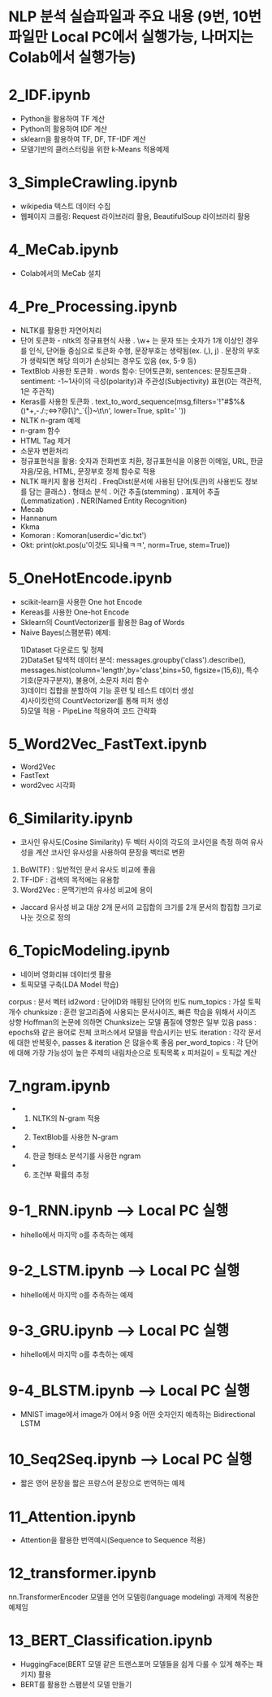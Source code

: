 # NLP 분석 실습파일과 주요 내용 (9번, 10번 파일만 Local PC에서 실행가능, 나머지는 Colab에서 실행가능)

# 2_IDF.ipynb
 - Python을 활용하여 TF 계산
 - Python의 활용하여 IDF 계산
 - sklearn을 활용하여 TF, DF, TF-IDF 계산
 - 모델기반의 클러스터링을 위한 k-Means 적용예제
 
# 3_SimpleCrawling.ipynb
 - wikipedia 텍스트 데이터 수집
 - 웹페이지 크롤링: Request 라이브러리 활용, BeautifulSoup 라이브러리 활용
 
# 4_MeCab.ipynb
 - Colab에서의 MeCab 설치
 
# 4_Pre_Processing.ipynb
 - NLTK를 활용한 자연어처리
 - 단어 토큰화 - nltk의 정규표현식 사용
  . \w+ 는 문자 또는 숫자가 1개 이상인 경우를 인식, 단어들 중심으로 토큰화 수행, 문장부호는 생략됨(ex. (,), j)
  . 문장의 부호가 생략되면 해당 의미가 손상되는 경우도 있음 (ex, 5-9 등)
 - TextBlob 사용한 토큰화
  . words 함수: 단어토큰화, sentences: 문장토큰화
  . sentiment: -1~1사이의 극성(polarity)과 주관성(Subjectivity) 표현(0는 객관적, 1은 주관적)
 - Keras를 사용한 토큰화
  . text_to_word_sequence(msg,filters='!"#$%&()*+,-./:;<=>?@[\\]^_`{|}~\t\n', lower=True, split=' '))
 - NLTK n-gram 예제
 - n-gram 함수
 - HTML Tag 제거
 - 소문자 변환처리
 - 정규표현식을 활용: 숫자과 전화번호 치환, 정규표현식을 이용한 이메일, URL, 한글자음/모음, HTML, 문장부호 정제 함수로 적용
 - NLTK 패키지 활용 전처리
  . FreqDist(문서에 사용된 단어(토큰)의 사용빈도 정보를 담는 클래스)
  . 형태소 분석
  . 어간 추출(stemming)
  . 표제어 추출(Lemmatization)
  . NER(Named Entity Recognition)
 - Mecab
 - Hannanum 
 - Kkma
 - Komoran : Komoran(userdic='dic.txt')
 - Okt: print(okt.pos(u'이것도 되나욬ㅋㅋ', norm=True, stem=True))

# 5_OneHotEncode.ipynb
 - scikit-learn을 사용한 One hot Encode
 - Kereas를 사용한 One-hot Encode
 - Sklearn의 CountVectorizer를 활용한 Bag of Words
 - Naive Bayes(스팸분류) 예제: 
 
  <ol>1)Dataset 다운로드 및 정제  
  <br>2)DataSet 탐색적 데이터 분석: messages.groupby('class').describe(), messages.hist(column='length',by='class',bins=50, figsize=(15,6)), 특수기호(문자구분자), 불용어, 소문자 처리 함수  
  <br>3)데이터 집합을 분할하여 기능 훈련 및 테스트 데이터 생성  
  <br>4)사이킷런의 CountVectorizer를 통해 피처 생성  
  <br>5)모델 적용 - PipeLine 적용하여 코드 간략화
  </ol>
  
# 5_Word2Vec_FastText.ipynb
 - Word2Vec
 - FastText
 - word2vec 시각화
 
# 6_Similarity.ipynb
 - 코사인 유사도(Cosine Similarity)
두 벡터 사이의 각도의 코사인을 측정 하여 유사성을 계산
코사인 유사성을 사용하여 문장을 벡터로 변환
1) BoW(TF) : 일반적인 문서 유사도 비교에 좋음
2) TF-IDF : 검색의 목적에는 유용함
3) Word2Vec : 문맥기반의 유사성 비교에 용이

 - Jaccard 유사성
비교 대상 2개 문서의 교집합의 크기를 2개 문서의 합집합 크기로 나눈 것으로 정의

# 6_TopicModeling.ipynb
 - 네이버 영화리뷰 데이터셋 활용
 - 토픽모델 구축(LDA Model 학습)
 
corpus : 문서 벡터
id2word : 단어ID와 매핑된 단어의 빈도
num_topics : 가설 토픽 개수
chunksize : 훈련 알고리즘에 사용되는 문서사이즈, 빠른 학습을 위해서 사이즈 상향
Hoffman의 논문에 의하면 Chunksize는 모델 품질에 영향은 일부 있음
pass : epochs와 같은 용어로 전체 코퍼스에서 모델을 학습시키는 빈도
iteration : 각각 문서에 대한 반복횟수, passes & iteration 은 많을수록 좋음
per_word_topics : 각 단어에 대해 가장 가능성이 높은 주제의 내림차순으로 토픽목록 x 피처길이 = 토픽값 계산

# 7_ngram.ipynb
 - 1) NLTK의 N-gram 적용
 - 2) TextBlob를 사용한 N-gram
 - 4) 한글 형태소 분석기를 사용한 ngram
 - 6) 조건부 확률의 추정
 
# 9-1_RNN.ipynb --> Local PC 실행
 - hihello에서 마지막 o를 추측하는 예제
# 9-2_LSTM.ipynb --> Local PC 실행
 - hihello에서 마지막 o를 추측하는 예제
# 9-3_GRU.ipynb --> Local PC 실행
 - hihello에서 마지막 o를 추측하는 예제
# 9-4_BLSTM.ipynb --> Local PC 실행
 - MNIST image에서 image가 0에서 9중 어떤 숫자인지 예측하는 Bidirectional LSTM
 
# 10_Seq2Seq.ipynb --> Local PC 실행
 - 짧은 영어 문장을 짧은 프랑스어 문장으로 번역하는 예제
 
# 11_Attention.ipynb
 - Attention을 활용한 번역예시(Sequence to Sequence 적용)
 
# 12_transformer.ipynb
 nn.TransformerEncoder 모델을 언어 모델링(language modeling) 과제에 적용한 예제임

# 13_BERT_Classification.ipynb
 - HuggingFace(BERT 모델 같은 트랜스포머 모델들을 쉽게 다룰 수 있게 해주는 패키지) 활용
 - BERT를 활용한 스팸분석 모델 만들기




 
  
  
  

  
